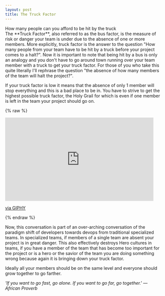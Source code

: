```yaml
---
layout: post
title: The Truck Factor
---
```

<div class='message'>
How many people can you afford to be hit by the truck
</div>
The **Truck Factor**, also referred to as the bus factor, is the measure of risk or danger your team is under due to the absence of one or more members. More explicitly, truck factor is the answer to the question "How many people from your team have to be hit by a truck before your project comes to a halt?".
Now it is important to note that being hit by a bus is only an analogy and you don't have to go around town running over your team member with a truck to get your truck factor. For those of you who take this quite literally I'll rephrase the question "the absence of how many members of the team will halt the project?".

If your truck factor is low it means that the absence of only 1 member will stop everything and this is a bad place to be in. You have to strive to get the highest possible truck factor, the Holy Grail for which is even if one member is left in the team your project should go on.

{% raw %}
<iframe src="https://giphy.com/embed/OZgiwG8BySCHK" width="480" height="270" frameBorder="0" class="giphy-embed" allowFullScreen></iframe><p><a href="https://giphy.com/gifs/yeah-hell-OZgiwG8BySCHK">via GIPHY</a></p>
{% endraw %}

Now, this conversation is part of an over-arching conversation of the paradigm shift of developers towards devops from traditional specialized teams. In specialized teams, if members of a single team are absent your project is in great danger. This also effectively destroys Hero cultures in teams, if you have a member of the team that has become too important for the project or is a hero or the savior of the team you are doing something wrong because again it is bringing down your truck factor.

Ideally all your members should be on the same level and everyone should grow together to go farther.

<cite> 'If you want to go fast, go alone. If you want to go far, go together.'
— African Proverb </cite>
